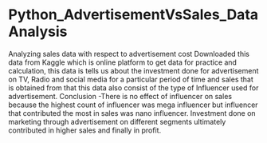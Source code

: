 # Python_AdvertisementVsSales_DataAnalysis
Analyzing sales data with respect to advertisement cost
Downloaded this data from Kaggle which is online platform to get data for practice and calculation, this data is tells us about the investment done for advertisement on TV, Radio and social media for a particular period of time and sales that is obtained from that this data also consist of the type of Influencer used for advertisement.
Conclusion -There is no effect of influencer on sales because the highest count of influencer was mega influencer but influencer that contributed the most in sales was nano influencer.
Investment done on marketing through advertisement on different segments ultimately contributed in higher sales and finally in profit.
